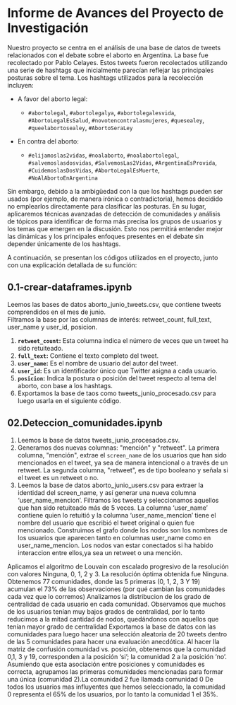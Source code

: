 #  Informe de Avances del Proyecto de Investigación 
 
Nuestro proyecto se centra en el análisis de una base de datos de tweets relacionados con el debate sobre el aborto en Argentina. La base fue recolectado por Pablo Celayes. Estos tweets fueron recolectados utilizando una serie de hashtags que inicialmente parecían reflejar las principales posturas sobre el tema. Los hashtags utilizados para la recolección incluyen:

- A favor del aborto legal:
  - `#abortolegal`, `#abortolegalya`, `#abortolegalesvida`, `#AbortoLegalEsSalud`, `#novotencontralasmujeres`, `#quesealey`, `#queelabortosealey`, `#AbortoSeraLey`

- En contra del aborto:
  - `#elijamoslas2vidas`, `#noalaborto`, `#noalabortolegal`, `#salvemoslasdosvidas`, `#SalvemosLas2Vidas`, `#ArgentinaEsProvida`, `#CuidemoslasDosVidas`, `#AbortoLegalEsMuerte`, `#NoAlAbortoEnArgentina`

Sin embargo, debido a la ambigüedad con la que los hashtags pueden ser usados (por ejemplo, de manera irónica o contradictoria), hemos decidido no emplearlos directamente para clasificar las posturas. En su lugar, aplicaremos técnicas avanzadas de detección de comunidades y análisis de tópicos para identificar de forma más precisa los grupos de usuarios y los temas que emergen en la discusión. Esto nos permitirá entender mejor las dinámicas y los principales enfoques presentes en el debate sin depender únicamente de los hashtags.

A continuación, se presentan los códigos utilizados en el proyecto, junto con una explicación detallada de su función:

## 0.1-crear-dataframes.ipynb
Leemos las bases de datos aborto_junio_tweets.csv, que contiene tweets comprendidos en el mes de junio.  
Filtramos la base por las  columnas de interés: retweet_count, full_text, user_name y user_id, posicion. 

1. **`retweet_count`:**  Esta columna indica el número de veces que un tweet ha sido retuiteado.  
2. **`full_text`:**   Contiene el texto completo del tweet.  
3. **`user_name`:**  Es el nombre de usuario del autor del tweet.  
4. **`user_id`:**  Es un identificador único que Twitter asigna a cada usuario.  
5. **`posicion`:**   Indica la postura o posición del tweet respecto al tema del aborto, con base a los hashtags.
6. Exportamos la base de taos como tweets_junio_procesado.csv para luego usarla en el siguiente código.

## 02.Deteccion_comunidades.ipynb
1. Leemos la base de datos tweets_junio_procesados.csv.
2. Generamos dos nuevas columnas: "mención" y "retweet".
La primera columna, "mención", extrae el `screen_name` de los usuarios que han sido mencionados en el tweet, ya sea de manera intencional o a través de un retweet. La segunda columna, "retweet", es de tipo booleano y señala si el tweet es un retweet o no.
3. Leemos la base de datos aborto_junio_users.csv para extraer la identidad del screen_name, y así generar una nueva columna ‘user_name_mencion’. Filtramos los tweets y seleccionamos aquellos que han sido retuiteado más de 5 veces. La columna ‘user_name’ contiene quien lo retuitió y la columna ‘user_name_mencion’ tiene el nombre del usuario que escribió el tweet original o quien fue mencionado.
Construimos el grafo donde los nodos son los nombres de los usuarios que aparecen tanto en columnas user_name como en user_name_mencion. Los nodos van estar conectados si ha habido interaccion entre ellos,ya sea un retweet o una mención.

Aplicamos el algoritmo de Louvain con escalado progresivo de la resolución con valores Ninguna, 0, 1, 2 y 3. La resolución óptima obtenida fue Ninguna.
Obtenemos 77 comunidades, donde las 5 primeras (0, 1, 2, 3 Y 19)  acumulan el 73% de las observaciones (por qué cambian las comunidades cada vez que lo corremos)
Analizamos la distribucion de los grado de centralidad de cada usuario en cada comunidad. Observamos que muchos de los usuarios tenían muy bajos grados de centralidad, por lo tanto reducimos a la mitad cantidad de nodos, quedándonos con aquellos que tenían mayor grado de centralidad
Exportamos la base de datos con las comunidades para luego hacer una selección aleatoria de 20 tweets dentro de las 5 comunidades para hacer una evaluación anecdótica. 
Al hacer lla matriz de confusión comunidad vs. posición, obtenemos que la comunidad 0,1, 3 y 19, corresponden a la posición ‘si’; la comunidad 2 a la posición ‘no’. Asumiendo que esta asociación entre posiciones y comunidades es correcta, agrupamos las primeras comunidades mencionadas para formar una única (comunidad 2).La comunidad 2 fue llamada comunidad 0 
De todos los usuarios mas influyentes que hemos seleccionado, la comunidad 0 representa el 65% de los usuarios, por lo tanto la comunidad 1 el 35%.


   


